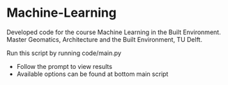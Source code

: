 # Machine-Learning
Developed code for the course Machine Learning in the Built Environment. Master Geomatics, Architecture and the Built Environment, TU Delft.

Run this script by running code/main.py
- Follow the prompt to view results
- Available options can be found at bottom main script
